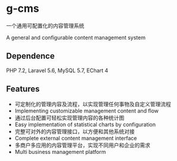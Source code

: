 # g-cms
一个通用可配置化的内容管理系统

A general and configurable content management system

## Dependence
 PHP 7.2, Laravel 5.6, MySQL 5.7, EChart 4

## Features
* 可定制化的管理内容及流程，以实现管理任何事物及自定义管理流程
* Implementing customizable management content and flow
* 通过后台配置可轻松实现管理内容的各种统计图
* Easy implementation of statistical charts by configuration
* 完整可对外的内容管理接口，以方便和其他系统对接
* Complete external content management interface
* 多商户多应用的内容管理平台，实现不同用户和企业的需求
* Multi business management platform

